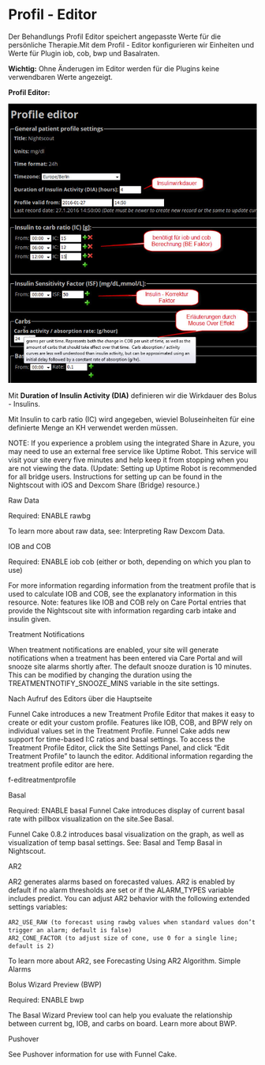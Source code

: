 # Profil - Editor

Der Behandlungs Profil Editor speichert angepasste Werte für die persönliche Therapie.Mit dem Profil - Editor konfigurieren wir Einheiten und Werte für Plugin iob, cob, bwp und Basalraten.

**Wichtig:** Ohne Änderugen im Editor werden für die Plugins keine verwendbaren Werte angezeigt.



**Profil Editor:**


![nightscout_profile_editor_plugins](../images/nightscout/nightscout_profile_editor_plugins.jpg)

Mit **Duration of Insulin Activity (DIA)** definieren wir die Wirkdauer des Bolus - Insulins.

Mit Insulin to carb ratio (IC) wird angegeben, wieviel Boluseinheiten für eine definierte Menge an KH verwendet werden müssen.


NOTE: If you experience a problem using the integrated Share in Azure, you may need to use an external free service like Uptime Robot. This service will visit your site every five minutes and help keep it from stopping when you are not viewing the data. (Update: Setting up Uptime Robot is recommended for all bridge users. Instructions for setting up can be found in the Nightscout with iOS and Dexcom Share (Bridge) resource.)

Raw Data

Required: ENABLE rawbg

To learn more about raw data, see: Interpreting Raw Dexcom Data.

IOB and COB

Required: ENABLE iob cob (either or both, depending on which you plan to use)

For more information regarding information from the treatment profile that is used to calculate IOB and COB, see the explanatory information in this resource. Note: features like IOB and COB rely on Care Portal entries that provide the Nightscout site with information regarding carb intake and insulin given.

Treatment Notifications

When treatment notifications are enabled, your site will generate notifications when a treatment has been entered via Care Portal and will snooze site alarms shortly after. The default snooze duration is 10 minutes. This can be modified by changing the duration using the TREATMENTNOTIFY_SNOOZE_MINS variable in the site settings.



Nach Aufruf des Editors über die Hauptseite








Funnel Cake introduces a new Treatment Profile Editor that makes it easy to create or edit your custom profile. Features like IOB, COB, and BPW rely on individual values set in the Treatment Profile. Funnel Cake adds new support for time-based I:C ratios and basal settings. To access the Treatment Profile Editor, click the Site Settings Panel, and click “Edit Treatment Profile” to launch the editor. Additional information regarding the treatment profile editor are here.

f-editreatmentprofile

Basal

Required: ENABLE basal
Funnel Cake introduces display of current basal rate with pillbox visualization on the site.See Basal.

Funnel Cake 0.8.2 introduces basal visualization on the graph, as well as visualization of temp basal settings. See: Basal and Temp Basal in Nightscout.

AR2

AR2 generates alarms based on forecasted values. AR2 is enabled by default if no alarm thresholds are set or if the ALARM_TYPES variable includes predict. You can adjust AR2 behavior with the following extended settings variables:

    AR2_USE_RAW (to forecast using rawbg values when standard values don’t trigger an alarm; default is false)
    AR2_CONE_FACTOR (to adjust size of cone, use 0 for a single line; default is 2)

To learn more about AR2, see Forecasting Using AR2 Algorithm.
Simple Alarms



Bolus Wizard Preview (BWP)

Required: ENABLE bwp

The Basal Wizard Preview tool can help you evaluate the relationship between current bg, IOB, and carbs on board. Learn more about BWP.

Pushover

See Pushover information for use with Funnel Cake.





    
    
    


